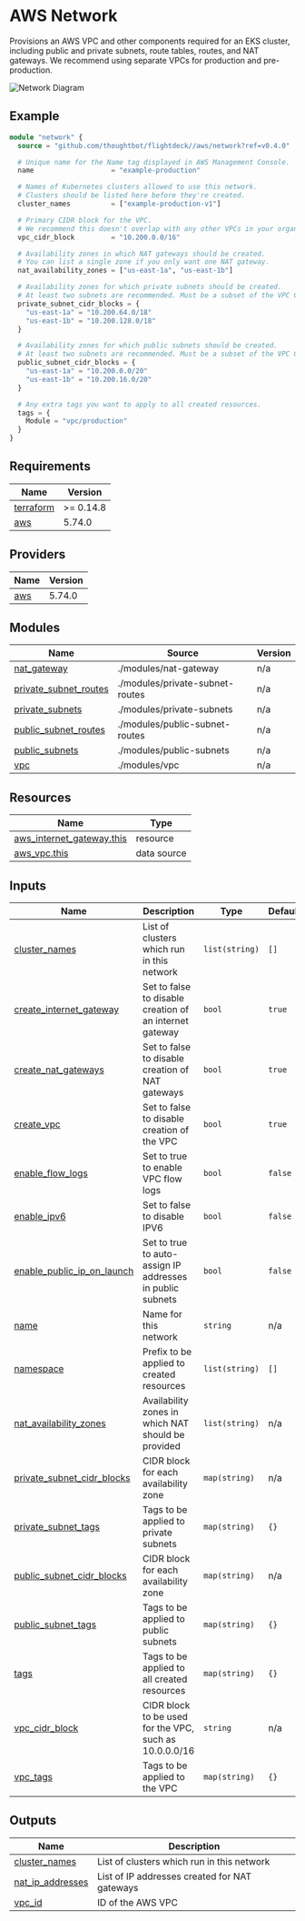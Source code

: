 # AWS Network

Provisions an AWS VPC and other components required for an EKS cluster,
including public and private subnets, route tables, routes, and NAT gateways. We
recommend using separate VPCs for production and pre-production.

![Network Diagram](../../docs/aws-vpc.png)

## Example

```terraform
module "network" {
  source = "github.com/thoughtbot/flightdeck//aws/network?ref=v0.4.0"

  # Unique name for the Name tag displayed in AWS Management Console.
  name                   = "example-production"

  # Names of Kubernetes clusters allowed to use this network.
  # Clusters should be listed here before they're created.
  cluster_names          = ["example-production-v1"]

  # Primary CIDR block for the VPC.
  # We recommend this doesn't overlap with any other VPCs in your organization.
  vpc_cidr_block         = "10.200.0.0/16"

  # Availability zones in which NAT gateways should be created.
  # You can list a single zone if you only want one NAT gateway.
  nat_availability_zones = ["us-east-1a", "us-east-1b"]

  # Availability zones for which private subnets should be created.
  # At least two subnets are recommended. Must be a subset of the VPC CIDR.
  private_subnet_cidr_blocks = {
    "us-east-1a" = "10.200.64.0/18"
    "us-east-1b" = "10.200.128.0/18"
  }

  # Availability zones for which public subnets should be created.
  # At least two subnets are recommended. Must be a subset of the VPC CIDR.
  public_subnet_cidr_blocks = {
    "us-east-1a" = "10.200.0.0/20"
    "us-east-1b" = "10.200.16.0/20"
  }

  # Any extra tags you want to apply to all created resources.
  tags = {
    Module = "vpc/production"
  }
}
```

<!-- BEGIN_TF_DOCS -->
## Requirements

| Name | Version |
|------|---------|
| <a name="requirement_terraform"></a> [terraform](#requirement\_terraform) | >= 0.14.8 |
| <a name="requirement_aws"></a> [aws](#requirement\_aws) | 5.74.0 |

## Providers

| Name | Version |
|------|---------|
| <a name="provider_aws"></a> [aws](#provider\_aws) | 5.74.0 |

## Modules

| Name | Source | Version |
|------|--------|---------|
| <a name="module_nat_gateway"></a> [nat\_gateway](#module\_nat\_gateway) | ./modules/nat-gateway | n/a |
| <a name="module_private_subnet_routes"></a> [private\_subnet\_routes](#module\_private\_subnet\_routes) | ./modules/private-subnet-routes | n/a |
| <a name="module_private_subnets"></a> [private\_subnets](#module\_private\_subnets) | ./modules/private-subnets | n/a |
| <a name="module_public_subnet_routes"></a> [public\_subnet\_routes](#module\_public\_subnet\_routes) | ./modules/public-subnet-routes | n/a |
| <a name="module_public_subnets"></a> [public\_subnets](#module\_public\_subnets) | ./modules/public-subnets | n/a |
| <a name="module_vpc"></a> [vpc](#module\_vpc) | ./modules/vpc | n/a |

## Resources

| Name | Type |
|------|------|
| [aws_internet_gateway.this](https://registry.terraform.io/providers/hashicorp/aws/5.74.0/docs/resources/internet_gateway) | resource |
| [aws_vpc.this](https://registry.terraform.io/providers/hashicorp/aws/5.74.0/docs/data-sources/vpc) | data source |

## Inputs

| Name | Description | Type | Default | Required |
|------|-------------|------|---------|:--------:|
| <a name="input_cluster_names"></a> [cluster\_names](#input\_cluster\_names) | List of clusters which run in this network | `list(string)` | `[]` | no |
| <a name="input_create_internet_gateway"></a> [create\_internet\_gateway](#input\_create\_internet\_gateway) | Set to false to disable creation of an internet gateway | `bool` | `true` | no |
| <a name="input_create_nat_gateways"></a> [create\_nat\_gateways](#input\_create\_nat\_gateways) | Set to false to disable creation of NAT gateways | `bool` | `true` | no |
| <a name="input_create_vpc"></a> [create\_vpc](#input\_create\_vpc) | Set to false to disable creation of the VPC | `bool` | `true` | no |
| <a name="input_enable_flow_logs"></a> [enable\_flow\_logs](#input\_enable\_flow\_logs) | Set to true to enable VPC flow logs | `bool` | `false` | no |
| <a name="input_enable_ipv6"></a> [enable\_ipv6](#input\_enable\_ipv6) | Set to false to disable IPV6 | `bool` | `false` | no |
| <a name="input_enable_public_ip_on_launch"></a> [enable\_public\_ip\_on\_launch](#input\_enable\_public\_ip\_on\_launch) | Set to true to auto-assign IP addresses in public subnets | `bool` | `false` | no |
| <a name="input_name"></a> [name](#input\_name) | Name for this network | `string` | n/a | yes |
| <a name="input_namespace"></a> [namespace](#input\_namespace) | Prefix to be applied to created resources | `list(string)` | `[]` | no |
| <a name="input_nat_availability_zones"></a> [nat\_availability\_zones](#input\_nat\_availability\_zones) | Availability zones in which NAT should be provided | `list(string)` | n/a | yes |
| <a name="input_private_subnet_cidr_blocks"></a> [private\_subnet\_cidr\_blocks](#input\_private\_subnet\_cidr\_blocks) | CIDR block for each availability zone | `map(string)` | n/a | yes |
| <a name="input_private_subnet_tags"></a> [private\_subnet\_tags](#input\_private\_subnet\_tags) | Tags to be applied to private subnets | `map(string)` | `{}` | no |
| <a name="input_public_subnet_cidr_blocks"></a> [public\_subnet\_cidr\_blocks](#input\_public\_subnet\_cidr\_blocks) | CIDR block for each availability zone | `map(string)` | n/a | yes |
| <a name="input_public_subnet_tags"></a> [public\_subnet\_tags](#input\_public\_subnet\_tags) | Tags to be applied to public subnets | `map(string)` | `{}` | no |
| <a name="input_tags"></a> [tags](#input\_tags) | Tags to be applied to all created resources | `map(string)` | `{}` | no |
| <a name="input_vpc_cidr_block"></a> [vpc\_cidr\_block](#input\_vpc\_cidr\_block) | CIDR block to be used for the VPC, such as 10.0.0.0/16 | `string` | n/a | yes |
| <a name="input_vpc_tags"></a> [vpc\_tags](#input\_vpc\_tags) | Tags to be applied to the VPC | `map(string)` | `{}` | no |

## Outputs

| Name | Description |
|------|-------------|
| <a name="output_cluster_names"></a> [cluster\_names](#output\_cluster\_names) | List of clusters which run in this network |
| <a name="output_nat_ip_addresses"></a> [nat\_ip\_addresses](#output\_nat\_ip\_addresses) | List of IP addresses created for NAT gateways |
| <a name="output_vpc_id"></a> [vpc\_id](#output\_vpc\_id) | ID of the AWS VPC |
<!-- END_TF_DOCS -->